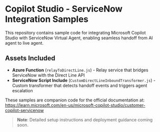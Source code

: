 # Copilot Studio - ServiceNow Integration Samples

This repository contains sample code for integrating Microsoft Copilot Studio with ServiceNow Virtual Agent, enabling seamless handoff from AI agent to live agent.

## Assets Included

- **Azure Function** (`relayToDirectLine.js`) - Relay service that bridges ServiceNow with the Direct Line API
- **ServiceNow Script Include** (`CustomDirectLineInboundTransformer.js`) - Custom transformer that detects handoff events and triggers agent escalation

These samples are companion code for the official documentation at: https://learn.microsoft.com/en-us/microsoft-copilot-studio/customer-copilot-servicenow

> **Note**: Detailed setup instructions and deployment guidance coming soon.